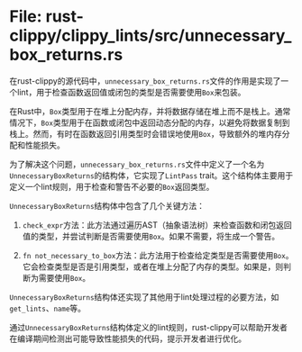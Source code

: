 # File: rust-clippy/clippy_lints/src/unnecessary_box_returns.rs

在rust-clippy的源代码中，`unnecessary_box_returns.rs`文件的作用是实现了一个lint，用于检查函数返回值或闭包的类型是否需要使用`Box`来包装。

在Rust中，`Box`类型用于在堆上分配内存，并将数据存储在堆上而不是栈上。通常情况下，`Box`类型用于在函数或闭包中返回动态分配的内存，以避免将数据复制到栈上。然而，有时在函数返回引用类型时会错误地使用`Box`，导致额外的堆内存分配和性能损失。

为了解决这个问题，`unnecessary_box_returns.rs`文件中定义了一个名为`UnnecessaryBoxReturns`的结构体，它实现了`LintPass` trait。这个结构体主要用于定义一个lint规则，用于检查和警告不必要的`Box`返回类型。

`UnnecessaryBoxReturns`结构体中包含了几个关键方法：

1. `check_expr`方法：此方法通过遍历AST（抽象语法树）来检查函数和闭包返回值的类型，并尝试判断是否需要使用`Box`。如果不需要，将生成一个警告。

2. `fn not_necessary_to_box`方法：此方法用于检查给定类型是否需要使用`Box`。它会检查类型是否是引用类型，或者在堆上分配了内存的类型。如果是，则判断为需要使用`Box`。

`UnnecessaryBoxReturns`结构体还实现了其他用于lint处理过程的必要方法，如`get_lints`、`name`等。

通过`UnnecessaryBoxReturns`结构体定义的lint规则，rust-clippy可以帮助开发者在编译期间检测出可能导致性能损失的代码，提示开发者进行优化。

